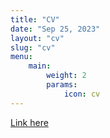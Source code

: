 ```yaml
---
title: "CV"
date: "Sep 25, 2023"
layout: "cv"
slug: "cv"
menu:
    main:
        weight: 2
        params: 
            icon: cv
---
```


[Link here](/p/cv)
